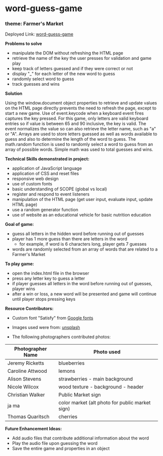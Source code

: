 # word-guess-game

### theme: Farmer's Market
Deployed Link: [word-guess-game](https://vwhope.github.io/word-guess-game/)

**Problems to solve**
* manipulate the DOM without refreshing the HTML page
* retrieve the name of the key the user presses for validation and game play
* keep track of letters guessed and if they were correct or not
* display "_" for each letter of the new word to guess
* randomly select word to guess
* track guesses and wins

**Solution**

Using the window.document object properties to retrieve and update values on the HTML page directly prevents the need to refresh the page, except to start a new game. Use of event.keycode when a keyboard event fires captures the key pressed. For this game, only letters are valid keyboard entries so if value is between 65 and 90 inclusive, the key is valid. The event normalizes the value so can also retrieve the letter name, such as "a" or "A". Arrays are used to store letters guessed as well as words available to guess and also to determine the length of the word to guess. The math.random function is used to randomly select a word to guess from an array of possible words. Simple math was used to total guesses and wins.    

**Technical Skills demonstrated in project:**
* application of JavaScript language
* application of CSS and reset files
* responsive web design
* use of custom fonts
* basic understanding of SCOPE (global vs local)
* register and respond to event listeners
* manipulation of the HTML page (get user input, evaluate input, update HTML page)
* use a random generator function
* use of website as an educational vehicle for basic nutrition education
    
**Goal of game:**
* guess all letters in the hidden word before running out of guesses
* player has 1 more guess than there are letters in the word
    * for example, if word is 6 characters long, player gets 7 guesses
* words are randomly selected from an array of words that are related to a Farmer's Market

**To play game:**
* open the index.html file in the browser
* press any letter key to guess a letter
* if player guesses all letters in the word before running out of guesses, player wins
* after a win or loss, a new word will be presented and game will continue until player stops pressing keys

**Resource Contributors:**
* Custom font "Satisfy" from [Google fonts](https://fonts.google.com/)
* Images used were from: [unsplash](https://unsplash.com/)

* The following photographers contributed photos:

Photographer Name | Photo used  
----------------- | ----------
Jeremy Ricketts | blueberries 
Caroline Attwood | lemons
Alison Stevens | strawberries - main background 
Nicole Wilcox | wood texture - background - header
Christian Walker | Public Market sign
ja ma | color market (alt photo for public market sign)
Thomas Quaritsch | cherries

**Future Enhancement Ideas:**    
* Add audio files that contribute additional information about the word
* Play the audio file upon guessing the word
* Save the entire game and properties in an object

